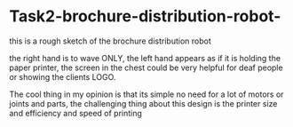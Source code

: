 # Task2-brochure-distribution-robot-
this is a rough sketch of the brochure distribution robot 

the right hand is to wave ONLY, the left hand appears as if it is holding the paper printer,
the screen in the chest could be very helpful for deaf people or showing the clients LOGO.

The cool thing in my opinion is that its simple no need for a lot of motors or joints and parts, the challenging thing about this design is the printer size and efficiency and speed of printing
